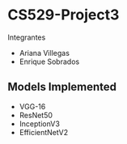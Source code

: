 # CS529-Project3

Integrantes 

- Ariana Villegas
- Enrique Sobrados


## Models Implemented

- VGG-16
- ResNet50
- InceptionV3 
- EfficientNetV2



